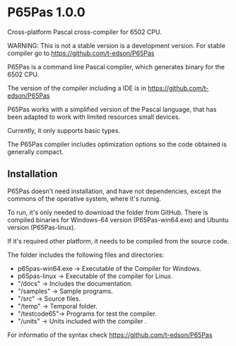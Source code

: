 P65Pas 1.0.0
============

Cross-platform Pascal cross-compiler for 6502 CPU.

WARNING: This is not a stable version is a development version. For stable compiler go to  https://github.com/t-edson/P65Pas

P65Pas is a command line Pascal compiler, which generates binary for the 6502 CPU. 

The version of the compiler including a IDE is in https://github.com/t-edson/P65Pas

P65Pas works with a simplified version of the Pascal language, that has been adapted to work with limited resources small devices.

Currently, it only supports basic types. 

The P65Pas compiler includes optimization options so the code obtained is generally compact.

## Installation

P65Pas doesn't need installation, and have not dependencies, except the commons of the operative system, where it's runnig.

To run, it's only needed to download the folder from GitHub. There is compiled binaries for Windows-64 version (P65Pas-win64.exe) and Ubuntu version (P65Pas-linux).

If it's required other platform, it needs to be compiled from the source code.

The folder includes the following files and directories:

* p65pas-win64.exe -> Executable of the Compiler for Windows.
* p65pas-linux -> Executable of the compiler for Linux.
* "/docs"      -> Includes the documentation.
* "/samples"   -> Sample programs.
* "/src"       -> Source files.
* "/temp"      -> Temporal folder.
* "/testcode65"-> Programs for test the compiler.
* "/units"     -> Units included with the compiler .

For  informatio of the syntax check  https://github.com/t-edson/P65Pas